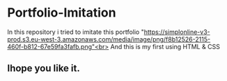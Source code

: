 # Portfolio-Imitation
In this repository i tried to imitate this portfolio "https://simplonline-v3-prod.s3.eu-west-3.amazonaws.com/media/image/png/f8b12526-2115-460f-b812-67e59fa3fafb.png"<br>
And this is my first using HTML & CSS<br>
## Ihope you like it.
